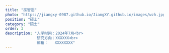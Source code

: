 ```yaml
---
title: "巫智涵"
photo: "https://jiangxy-0987.github.io/JiangXY.github.io/images/wzh.jpg"
position: "硕士"
category: "硕士"
order: 3
description: "入学时间：2024年7月<br>
              研究方向：XXXXXX<br>
              邮箱：   XXXXXXXX"
---
```

